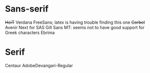 # Sans-serif

~~HeiT~~
Verdana
FreeSans; latex is having trouble finding this one
~~Corbel~~
Avenir Next for SAS
Gill Sans MT: seems not to have good support for Greek characters
Ebrima 


# Serif

Centaur
AdobeDevangari-Regular
